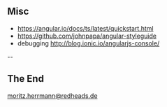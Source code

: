 ## Misc

- https://angular.io/docs/ts/latest/quickstart.html
- https://github.com/johnpapa/angular-styleguide
- debugging http://blog.ionic.io/angularjs-console/

--

## The End

<moritz.herrmann@redheads.de>
